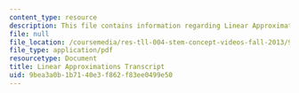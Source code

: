 ```yaml
---
content_type: resource
description: This file contains information regarding Linear Approximations.
file: null
file_location: /coursemedia/res-tll-004-stem-concept-videos-fall-2013/9bea3a0b1b7140e3f862f83ee0499e50_MITRES_TLL-004F13_LinearAp.pdf
file_type: application/pdf
resourcetype: Document
title: Linear Approximations Transcript
uid: 9bea3a0b-1b71-40e3-f862-f83ee0499e50
---
```


